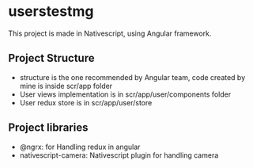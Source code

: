 # userstestmg
This project is made in Nativescript, using Angular framework.
## Project Structure
* structure is the one recommended by Angular team, code created by mine is inside scr/app folder
* User views implementation is in scr/app/user/components folder
* User redux store is in scr/app/user/store
## Project libraries
* @ngrx: for Handling redux in angular
* nativescript-camera: Nativescript plugin for handling camera